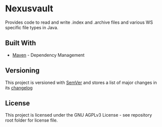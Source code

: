 # Nexusvault

Provides code to read and write .index and .archive files and various WS specific file types in Java.

## Built With

* [Maven](https://maven.apache.org/) - Dependency Management

## Versioning

This project is versioned with [SemVer](http://semver.org/)
and stores a list of major changes in its [changelog](CHANGELOG.md)

## License

This project is licensed under the GNU AGPLv3 License - see repository root folder for license file.
